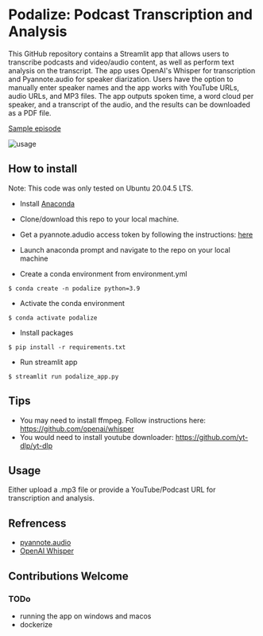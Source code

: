 # Podalize: Podcast Transcription and Analysis

This GitHub repository contains a Streamlit app that allows users to transcribe podcasts and video/audio content, as well as perform text analysis on the transcript. The app uses OpenAI's Whisper for transcription and Pyannote.audio for speaker diarization. Users have the option to manually enter speaker names and the app works with YouTube URLs, audio URLs, and MP3 files. The app outputs spoken time, a word cloud per speaker, and a transcript of the audio, and the results can be downloaded as a PDF file.


[Sample episode](https://github.com/mave5/podalize/blob/main/data/podalize_Season%202%20Ep%2022%20Geoff%20Hinton%20on%20revolutionizing%20artificial%20intelligence%20again.pdf)

![usage](https://github.com/mave5/podalize/blob/main/data/usage.png)

## How to install

Note: This code was only tested on Ubuntu 20.04.5 LTS.

- Install [Anaconda](https://www.anaconda.com/)

- Clone/download this repo to your local machine. 

- Get a pyannote.adudio access token by following the instructions: 
[here](https://github.com/mave5/podalize/blob/main/configs.py)


- Launch anaconda prompt and navigate to the repo on your local machine

- Create a conda environment from environment.yml

```
$ conda create -n podalize python=3.9
```

- Activate the conda environment

```
$ conda activate podalize
```

- Install packages

```
$ pip install -r requirements.txt
```

- Run streamlit app

```
$ streamlit run podalize_app.py
```

## Tips
- You may need to install ffmpeg. Follow instructions here: https://github.com/openai/whisper
- You would need to install youtube downloader: https://github.com/yt-dlp/yt-dlp


## Usage
Either upload a .mp3 file or provide a YouTube/Podcast URL for transcription and analysis.


## Refrencess
- [pyannote.audio](https://github.com/pyannote/pyannote-audio)
- [OpenAI Whisper](https://github.com/openai/whisper)


## Contributions Welcome

### TODo
- running the app on windows and macos
- dockerize 
